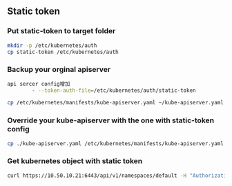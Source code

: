 ## Static token

### Put static-token to target folder

```sh
mkdir -p /etc/kubernetes/auth
cp static-token /etc/kubernetes/auth
```

### Backup your orginal apiserver

```sh
api sercer config增加
        - --token-auth-file=/etc/kubernetes/auth/static-token

cp /etc/kubernetes/manifests/kube-apiserver.yaml ~/kube-apiserver.yaml
```

### Override your kube-apiserver with the one with static-token config

```sh
cp ./kube-apiserver.yaml /etc/kubernetes/manifests/kube-apiserver.yaml
```

### Get kubernetes object with static token

```sh
curl https://10.50.10.21:6443/api/v1/namespaces/default -H "Authorization: Bearer test-token" -k
```
